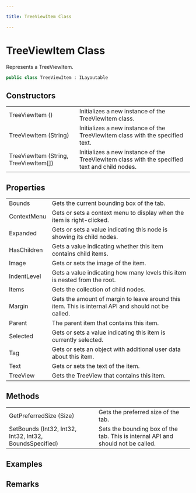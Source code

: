 ```yaml
---

title: TreeViewItem Class

---
```


# TreeViewItem Class

Represents a TreeViewItem.

```csharp
public class TreeViewItem : ILayoutable 
```

## Constructors

<table>
<tr><td>TreeViewItem ()</td><td>Initializes a new instance of the TreeViewItem class.</td></tr>
<tr><td>TreeViewItem (String)</td><td>Initializes a new instance of the TreeViewItem class with the specified text.</td></tr>
<tr><td>TreeViewItem (String, TreeViewItem[])</td><td>Initializes a new instance of the TreeViewItem class with the specified text and child nodes.</td></tr>
</table>

## Properties

<table>
<tr><td>Bounds</td><td>Gets the current bounding box of the tab.</td></tr>
<tr><td>ContextMenu</td><td>Gets or sets a context menu to display when the item is right-clicked.</td></tr>
<tr><td>Expanded</td><td>Gets or sets a value indicating this node is showing its child nodes.</td></tr>
<tr><td>HasChildren</td><td>Gets a value indicating whether this item contains child items.</td></tr>
<tr><td>Image</td><td>Gets or sets the image of the item.</td></tr>
<tr><td>IndentLevel</td><td>Gets a value indicating how many levels this item is nested from the root.</td></tr>
<tr><td>Items</td><td>Gets the collection of child nodes.</td></tr>
<tr><td>Margin</td><td>Gets the amount of margin to leave around this item. This is internal API and should not be called.</td></tr>
<tr><td>Parent</td><td>The parent item that contains this item.</td></tr>
<tr><td>Selected</td><td>Gets or sets a value indicating this item is currently selected.</td></tr>
<tr><td>Tag</td><td>Gets or sets an object with additional user data about this item.</td></tr>
<tr><td>Text</td><td>Gets or sets the text of the item.</td></tr>
<tr><td>TreeView</td><td>Gets the TreeView that contains this item.</td></tr>
</table>

## Methods

<table>
<tr><td>GetPreferredSize (Size)</td><td>Gets the preferred size of the tab.</td></tr>
<tr><td>SetBounds (Int32, Int32, Int32, Int32, BoundsSpecified)</td><td>Sets the bounding box of the tab. This is internal API and should not be called.</td></tr>
</table>

<!-- Only change content below this line, anything above this line will be lost when regenerated. -->

## Examples

## Remarks

